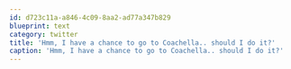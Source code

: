```yaml
---
id: d723c11a-a846-4c09-8aa2-ad77a347b829
blueprint: text
category: twitter
title: 'Hmm, I have a chance to go to Coachella.. should I do it?'
caption: 'Hmm, I have a chance to go to Coachella.. should I do it?'
---
```

